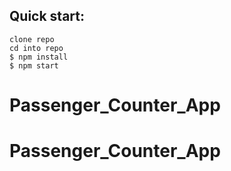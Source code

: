 ## Quick start:

```
clone repo
cd into repo
$ npm install
$ npm start
````
# Passenger_Counter_App
# Passenger_Counter_App
